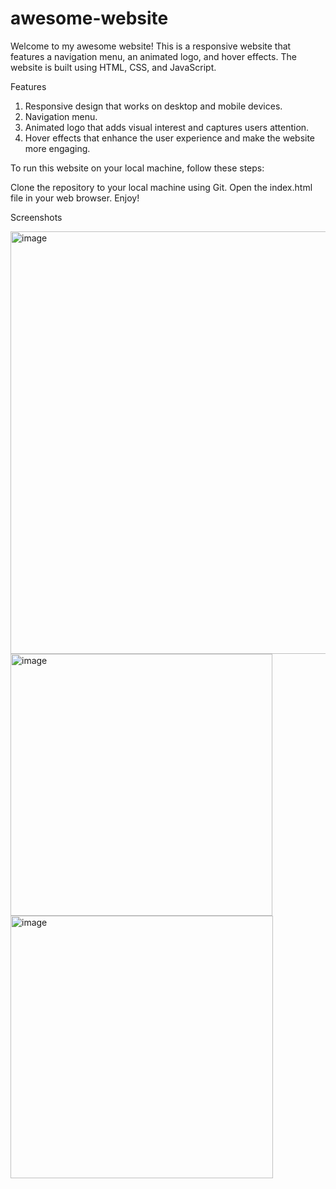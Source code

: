 # awesome-website

Welcome to my awesome website! This is a responsive website that features a navigation menu, an animated logo, and hover effects. The website is built using HTML, CSS, and JavaScript.

Features
1. Responsive design that works on desktop and mobile devices.
2. Navigation menu.
3. Animated logo that adds visual interest and captures users attention.
4. Hover effects that enhance the user experience and make the website more engaging.

To run this website on your local machine, follow these steps:

Clone the repository to your local machine using Git.
Open the index.html file in your web browser.
Enjoy!

Screenshots

<img width="676" alt="image" src="https://user-images.githubusercontent.com/28909071/226214413-62a0e79d-2bef-456d-97ac-58c1d5bbc91c.png">
<img width="419" alt="image" src="https://user-images.githubusercontent.com/28909071/226214896-d8d8371a-5417-4cb3-b7e8-61a27d7b2e93.png">
<img width="420" alt="image" src="https://user-images.githubusercontent.com/28909071/226214581-6abc780d-482f-4f13-b228-dab5462b6cf7.png">
